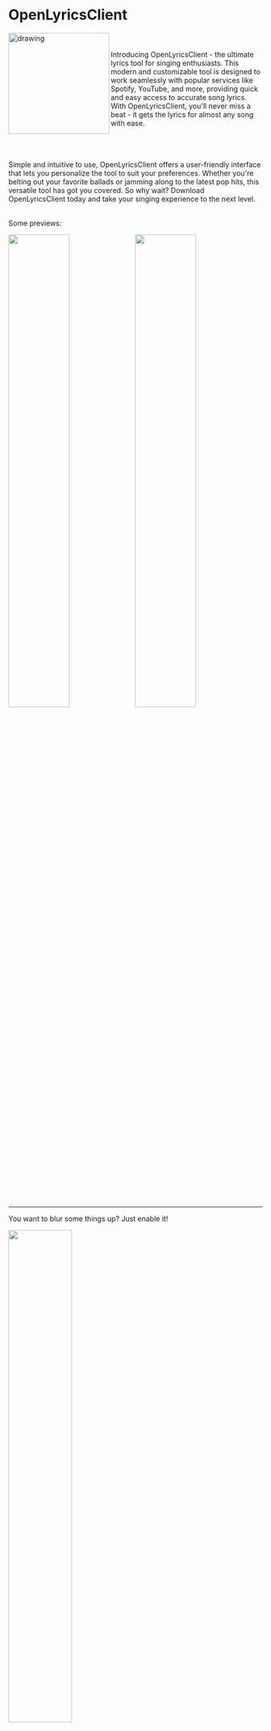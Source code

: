 # OpenLyricsClient

<img align="left" src="https://alexh.space/images/openlyricsclient/logo.png" alt="drawing" width="200"/> 
<br>
<br>
Introducing OpenLyricsClient - the ultimate lyrics tool for singing enthusiasts. This modern and customizable tool is designed to work seamlessly with popular services like Spotify, YouTube, and more, providing quick and easy access to accurate song lyrics. With OpenLyricsClient, you'll never miss a beat - it gets the lyrics for almost any song with ease.

<br>
<br>
<br>
<br>

Simple and intuitive to use, OpenLyricsClient offers a user-friendly interface that lets you personalize the tool to suit your preferences. Whether you're belting out your favorite ballads or jamming along to the latest pop hits, this versatile tool has got you covered. So why wait? Download OpenLyricsClient today and take your singing experience to the next level.
<br>
<br>

Some previews:
<p float="center">
  <img src="https://alexh.space/images/openlyricsclient/colorfull1-preview.png" width="49%" />
  <img src="https://alexh.space/images/openlyricsclient/dark2-preview.png" width="49%" />
</p>

---

You want to blur some things up? Just enable it!
<p float="center">
  <img src="https://alexh.space/images/openlyricsclient/dark1-preview.png" width="50%" />
</p>


<br>
<br>
This tool is currently in the alpha stage and will be available as soon as possible.
If you have questions go and ask me on discord: Alex.#8988

---
Notes for me.

Link to Cef https://alexh.space/files/Binaries.zip
<br>
![grafik](https://user-images.githubusercontent.com/20642291/199790257-a35e98f6-b9b2-4675-832a-7c84eb4693a1.png)
